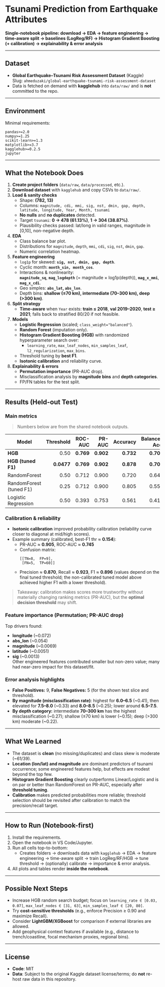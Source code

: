 # Tsunami Prediction from Earthquake Attributes
**Single-notebook pipeline: download → EDA → feature engineering → time-aware split → baselines (LogReg/RF) → Histogram Gradient Boosting (+ calibration) → explainability & error analysis**

---

## Dataset
- **Global Earthquake–Tsunami Risk Assessment Dataset** (Kaggle)  
  Slug: `ahmeduzaki/global-earthquake-tsunami-risk-assessment-dataset`
- Data is fetched on demand with **kagglehub** into `data/raw/` and is **not** committed to the repo.

---

## Environment
Minimal requirements:
```
pandas>=2.0
numpy>=1.25
scikit-learn>=1.3
matplotlib>=3.7
kagglehub>=0.2.5
jupyter
```

---

## What the Notebook Does
1. **Create project folders** (`data/raw`, `data/processed`, etc.).
2. **Download dataset** with `kagglehub` and copy CSVs to `data/raw/`.
3. **Load & sanity checks**  
   - Shape: **(782, 13)**  
   - Columns: `magnitude, cdi, mmi, sig, nst, dmin, gap, depth, latitude, longitude, Year, Month, tsunami`  
   - **No nulls** and **no duplicates** detected.  
   - Target `tsunami`: **0 → 478 (61.13%)**, **1 → 304 (38.87%)**.
   - Plausibility checks passed: lat/long in valid ranges, magnitude in [0,10], non-negative depth.
4. **EDA**
   - Class balance bar plot.
   - Distributions for `magnitude`, `depth`, `mmi`, `cdi`, `sig`, `nst`, `dmin`, `gap`.
   - Numeric correlation heatmap.
5. **Feature engineering**
   - `log1p` for skewed: **`sig, nst, dmin, gap, depth`**.
   - Cyclic month: **`month_sin, month_cos`**.
   - Interactions & nonlinearity:  
     **`magnitude_sq`**, **`mag_logdepth`** (= magnitude × log1p(depth)), **`mag_x_mmi`**, **`mag_x_cdi`**.
   - Geo simples: **`abs_lat`, `abs_lon`**.
   - Depth bins: **shallow (≤70 km), intermediate (70–300 km), deep (>300 km)**.
6. **Split strategy**
   - **Time-aware** when `Year` exists: **train ≤ 2018**, **val 2019–2020**, **test ≥ 2021**; falls back to stratified 80/20 if not feasible.
7. **Models**
   - **Logistic Regression** (scaled; `class_weight="balanced"`).
   - **Random Forest** (imputation only).
   - **Histogram Gradient Boosting (HGB)** with randomized hyperparameter search over:
     - `learning_rate`, `max_leaf_nodes`, `min_samples_leaf`, `l2_regularization`, `max_bins`.
   - Threshold tuning by **best F1**.
   - **Isotonic calibration** and reliability curve.
8. **Explainability & errors**
   - **Permutation importance** (PR-AUC drop).
   - Misclassification analysis by **magnitude bins** and **depth categories**.
   - FP/FN tables for the test split.

---

## Results (Held-out Test)

### Main metrics
> Numbers below are from the shared notebook outputs.

| Model | Threshold | ROC-AUC | PR-AUC | Accuracy | Balanced Acc. | Precision | Recall | F1 |
|---|---:|---:|---:|---:|---:|---:|---:|---:|
| **HGB** | 0.50 | **0.769** | **0.902** | **0.732** | **0.700** | 0.891 | 0.754 | 0.817 |
| **HGB (tuned F1)** | **0.0477** | **0.769** | **0.902** | **0.878** | **0.706** | 0.867 | **1.000** | **0.929** |
| RandomForest | 0.50 | 0.712 | 0.900 | 0.720 | 0.649 | 0.862 | 0.769 | 0.813 |
| RandomForest (tuned F1) | 0.25 | 0.712 | 0.900 | 0.805 | 0.551 | 0.810 | 0.985 | 0.889 |
| Logistic Regression | 0.50 | 0.393 | 0.753 | 0.561 | 0.419 | 0.754 | 0.662 | 0.705 |

### Calibration & reliability
- **Isotonic calibration** improved probability calibration (reliability curve closer to diagonal at mid/high scores).  
- Example summary (calibrated, best-F1 thr ≈ **0.154**):
  - PR-AUC ≈ **0.905**, ROC-AUC ≈ **0.745**  
  - Confusion matrix:  
    ```
    [[TN=8,  FP=9],
     [FN=5,  TP=60]]
    ```
  - Precision ≈ **0.870**, Recall ≈ **0.923**, F1 ≈ **0.896** (values depend on the final tuned threshold; the non-calibrated tuned model above achieved higher F1 with a lower threshold).

> Takeaway: calibration makes scores more trustworthy without materially changing ranking metrics (PR-AUC), but the **optimal decision threshold** may shift.

### Feature importance (Permutation; PR-AUC drop)
Top drivers found:
- **longitude** (~0.072)  
- **abs_lon** (~0.054)  
- **magnitude** (~0.0069)  
- **latitude** (~0.0051)  
- **sig** (~0.0013)  
Other engineered features contributed smaller but non-zero value; many had near-zero impact for this dataset/fit.

### Error analysis highlights
- **False Positives:** 9, **False Negatives:** 5 (for the shown test slice and threshold).  
- **By magnitude (misclassification rate)**: highest for **6.0–6.5** (~0.41), then elevated for **7.5–8.0** (~0.33) and **8.0–8.5** (~0.25); lower around **6.5–7.5**.  
- **By depth category:** intermediate **70–300 km** has the highest misclassification (~0.27); shallow (≤70 km) is lower (~0.15); deep (>300 km) moderate (~0.22).

---

## What We Learned
- The dataset is **clean** (no missing/duplicates) and class skew is moderate (~61/39).  
- **Location (lon/lat) and magnitude** are dominant predictors of tsunami occurrence; some engineered features help, but effects are modest beyond the top few.  
- **Histogram Gradient Boosting** clearly outperforms Linear/Logistic and is on par or better than RandomForest on PR-AUC, especially after **threshold tuning**.  
- **Calibration** makes predicted probabilities more reliable; threshold selection should be revisited after calibration to match the precision/recall target.

---

## How to Run (Notebook-first)
1. Install the requirements.
2. Open the notebook in VS Code/Jupyter.
3. Run all cells top-to-bottom:
   - Creates folders → downloads data with `kagglehub` → EDA → feature engineering → time-aware split → train LogReg/RF/HGB → tune threshold → (optionally) calibrate → importance & error analysis.
4. All plots and tables render **inside the notebook**.

---

## Possible Next Steps
- Increase HGB random search budget; focus on `learning_rate ∈ [0.03, 0.07]`, `max_leaf_nodes ∈ [31, 63]`, `min_samples_leaf ∈ [20, 80]`.
- Try **cost-sensitive thresholds** (e.g., enforce Precision ≥ 0.90 and maximize Recall).
- Consider **LightGBM/XGBoost** for comparison if external libraries are allowed.
- Add geophysical context features if available (e.g., distance to trench/coastline, focal mechanism proxies, regional bins).

---

## License
- **Code**: MIT  
- **Data**: Subject to the original Kaggle dataset license/terms; do **not** re-host raw data in this repository.
